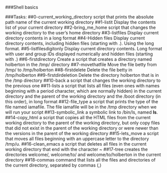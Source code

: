 ###Shell basics 

###Tasks:
##0-current_working_directory
	script that prints the absolute path name of the current working directory
##1-listit
	Display the contents list of your current directory
##2-bring_me_home
	script that changes the working directory to the user’s home directory
##3-listfiles
	Display current directory contents in a long format
##4-Hidden files
	Display current directory contents, including hidden files (starting with .). Using the long format.
##5-listfilesdigitonly
	Display current directory contents. Long format with user and group IDs displayed numerically and hidden files (starting with .) 
##6-firstdirectory
	Create a script that creates a directory named holberton in the /tmp/ directory
##7-movethatfile
	Move the file betty from /tmp/ to /tmp/holberton
##8-firstdelete
	Delete the file betty in /tmp/holberton
##9-firstdirdeletion
	Delete the directory holberton that is in the /tmp directory
##10-back
	a script that changes the working directory to the previous one
##11-lists
	a script that lists all files (even ones with names beginning with a period character, which are normally hidden) in the current directory and the parent         of the working directory and the /boot directory (in this order), in long format
##12-file_type
	a script that prints the type of the file named iamafile. The file iamafile will be in the /tmp directory when we will run your script
##13-symbolic_link
	 a symbolic link to /bin/ls, named __ls__.
##14-copy_html
	a script that copies all the HTML files from the current working directory to the parent of the working directory, but only copy files that did not exist         in the parent of the working directory or were newer than the versions in the parent of the working directory
##15-lets_move
	a script that moves all files beginning with an uppercase letter to the directory /tmp/u.
##16-clean_emacs
	a script that deletes all files in the current working directory that end with the character ~
##17-tree
	creates the directories welcome/, welcome/to/ and welcome/to/holberton in the current directory
##18-commas
	command that lists all the files and directories of the current directory, separated by commas (,)
